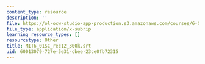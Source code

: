 ```yaml
---
content_type: resource
description: ''
file: https://ol-ocw-studio-app-production.s3.amazonaws.com/courses/6-01sc-introduction-to-electrical-engineering-and-computer-science-i-spring-2011/60013079727e5e31cbee23ce0fb72315_MIT6_01SC_rec12_300k.srt
file_type: application/x-subrip
learning_resource_types: []
resourcetype: Other
title: MIT6_01SC_rec12_300k.srt
uid: 60013079-727e-5e31-cbee-23ce0fb72315
---
```

